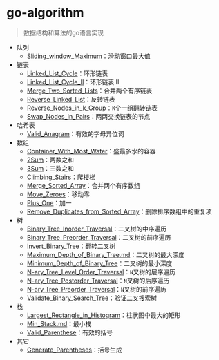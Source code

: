 # go-algorithm

> 数据结构和算法的go语言实现


* 队列
  * [Sliding_window_Maximum](https://github.com/damiony/go-algorithm/blob/master/queue/Sliding_window_Maximum.md)：滑动窗口最大值
* 链表
  * [Linked_List_Cycle](https://github.com/damiony/go-algorithm/blob/master/linked_list/Linked_List_Cycle.md)：环形链表
  * [Linked_List_Cycle_II](https://github.com/damiony/go-algorithm/blob/master/linked_list/Linked_List_Cycle_II.md)：环形链表 II
  * [Merge_Two_Sorted_Lists](https://github.com/damiony/go-algorithm/blob/master/linked_list/Merge_Two_Sorted_Lists.md)：合并两个有序链表
  * [Reverse_Linked_List](https://github.com/damiony/go-algorithm/blob/master/linked_list/Reverse_Linked_List.md)：反转链表
  * [Reverse_Nodes_in_k_Group](https://github.com/damiony/go-algorithm/blob/master/linked_list/Reverse_Nodes_in_k_Group.md)：`K`个一组翻转链表
  * [Swap_Nodes_in_Pairs](https://github.com/damiony/go-algorithm/blob/master/linked_list/Swap_Nodes_in_Pairs.md)：两两交换链表的节点
* 哈希表
  - [Valid_Anagram](https://github.com/damiony/go-algorithm/blob/master/hash/Valid_Anagram.md)：有效的字母异位词
* 数组
  * [Container_With_Most_Water](https://github.com/damiony/go-algorithm/blob/master/list/Container_With_Most_Water.md)：盛最多水的容器
  * [2Sum](https://github.com/damiony/go-algorithm/blob/master/list/2Sum.md)：两数之和
  * [3Sum](https://github.com/damiony/go-algorithm/blob/master/list/3Sum.md)：三数之和
  * [Climbing_Stairs](https://github.com/damiony/go-algorithm/blob/master/list/Climbing_Stairs.md)：爬楼梯
  * [Merge_Sorted_Array](https://github.com/damiony/go-algorithm/blob/master/list/Merge_Sorted_Array.md)：合并两个有序数组
  * [Move_Zeroes](https://github.com/damiony/go-algorithm/blob/master/list/Move_Zeroes.md)：移动零
  * [Plus_One](https://github.com/damiony/go-algorithm/blob/master/list/Plus_One.md)：加一
  * [Remove_Duplicates_from_Sorted_Array](https://github.com/damiony/go-algorithm/blob/master/list/Remove_Duplicates_from_Sorted_Array.md)：删除排序数组中的重复项
* 树
  * [Binary_Tree_Inorder_Traversal](https://github.com/damiony/go-algorithm/blob/master/tree/Binary_Tree_Inorder_Traversal.md)：二叉树的中序遍历
  * [Binary_Tree_Preorder_Traversal](https://github.com/damiony/go-algorithm/blob/master/tree/Binary_Tree_Preorder_Traversal.md)：二叉树的前序遍历
  * [Invert_Binary_Tree](https://github.com/damiony/go-algorithm/blob/master/tree/Invert_Binary_Tree.md)：翻转二叉树
  * [Maximum_Depth_of_Binary_Tree.md](https://github.com/damiony/go-algorithm/blob/master/tree/Maximum_Depth_of_Binary_Tree.md)：二叉树的最大深度
  * [Minimum_Depth_of_Binary_Tree](https://github.com/damiony/go-algorithm/blob/master/tree/Minimum_Depth_of_Binary_Tree.md)：二叉树的最小深度
  * [N-ary_Tree_Level_Order_Traversal](https://github.com/damiony/go-algorithm/blob/master/tree/N-ary_Tree_Level_Order_Traversal.md)：`N`叉树的层序遍历
  * [N-ary_Tree_Postorder_Traversal](https://github.com/damiony/go-algorithm/blob/master/tree/N-ary_Tree_Postorder_Traversal.md)：`N`叉树的后序遍历
  * [N-ary_Tree_Preorder_Traversal](https://github.com/damiony/go-algorithm/blob/master/tree/N-ary_Tree_Preorder_Traversal.md)：`N`叉树的前序遍历
  * [Validate_Binary_Search_Tree](https://github.com/damiony/go-algorithm/blob/master/tree/Validate_Binary_Search_Tree.md)：验证二叉搜索树
* 栈
  * [Largest_Rectangle_in_Histogram](https://github.com/damiony/go-algorithm/blob/master/stack/Largest_Rectangle_in_Histogram.md)：柱状图中最大的矩形
  * [Min_Stack.md](https://github.com/damiony/go-algorithm/blob/master/stack/Min_Stack.md)：最小栈
  * [Valid_Parenthese](https://github.com/damiony/go-algorithm/blob/master/stack/Valid_Parenthese.md)：有效的括号
* 其它
  - [Generate_Parentheses](https://github.com/damiony/go-algorithm/blob/master/other/Generate_Parentheses.md)：括号生成

